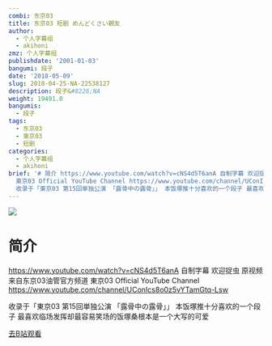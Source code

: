 ```yaml
---
combi: 东京03
title: 东京03 短剧 めんどくさい親友
author:
  - 个人字幕组
  - akihoni
zmz: 个人字幕组
publishdate: '2001-01-03'
bangumi: 段子
date: '2018-05-09'
slug: 2018-04-25-NA-22538127
description: 段子&#8226;NA
weight: 19491.0
bangumis:
  - 段子
tags:
  - 东京03
  - 東京03
  - 短剧
categories:
  - 个人字幕组
  - akihoni
brief: '# 简介 https://www.youtube.com/watch?v=cNS4d5T6anA 自制字幕 欢迎捉虫 原视频来自东京03油管官方频道
  東京03 Official YouTube Channel https://www.youtube.com/channel/UConIcs8o0z5vYTamGtq-Lsw
  收录于「東京03 第15回単独公演 「露骨中の露骨」」 本饭塚推十分喜欢的一个段子 最喜欢临场发挥却最容易笑场的饭塚桑根本是一个大写的可爱'
---
```

![](https://i.imgur.com/ai7eWZa.jpg)
# 简介  
https://www.youtube.com/watch?v=cNS4d5T6anA
自制字幕 欢迎捉虫
原视频来自东京03油管官方频道 東京03 Official YouTube Channel
https://www.youtube.com/channel/UConIcs8o0z5vYTamGtq-Lsw

收录于「東京03 第15回単独公演 「露骨中の露骨」」
本饭塚推十分喜欢的一个段子
最喜欢临场发挥却最容易笑场的饭塚桑根本是一个大写的可爱  

[去B站观看](https://www.bilibili.com/video/av22538127/)
 
